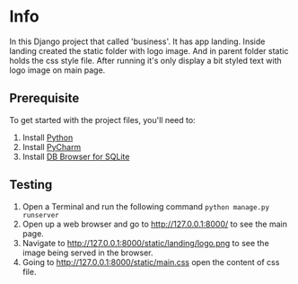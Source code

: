 # Info

In this Django project that called 'business'. It has app landing. Inside landing created the static folder with logo
image. And in parent folder static holds the css style file. After running it's only display a bit styled text with logo
image on main page.

## Prerequisite

To get started with the project files, you'll need to:

1. Install [Python](https://www.python.org/downloads/)
2. Install [PyCharm](https://www.jetbrains.com/help/pycharm/installation-guide.html#standalone)
3. Install [DB Browser for SQLite](https://sqlitebrowser.org/dl/)

## Testing

1. Open a Terminal and run the following command `python manage.py runserver`
2. Open up a web browser and go to http://127.0.0.1:8000/ to see the main page.
3. Navigate to http://127.0.0.1:8000/static/landing/logo.png to see the image being served in the browser.
4. Going to http://127.0.0.1:8000/static/main.css open the content of css file.